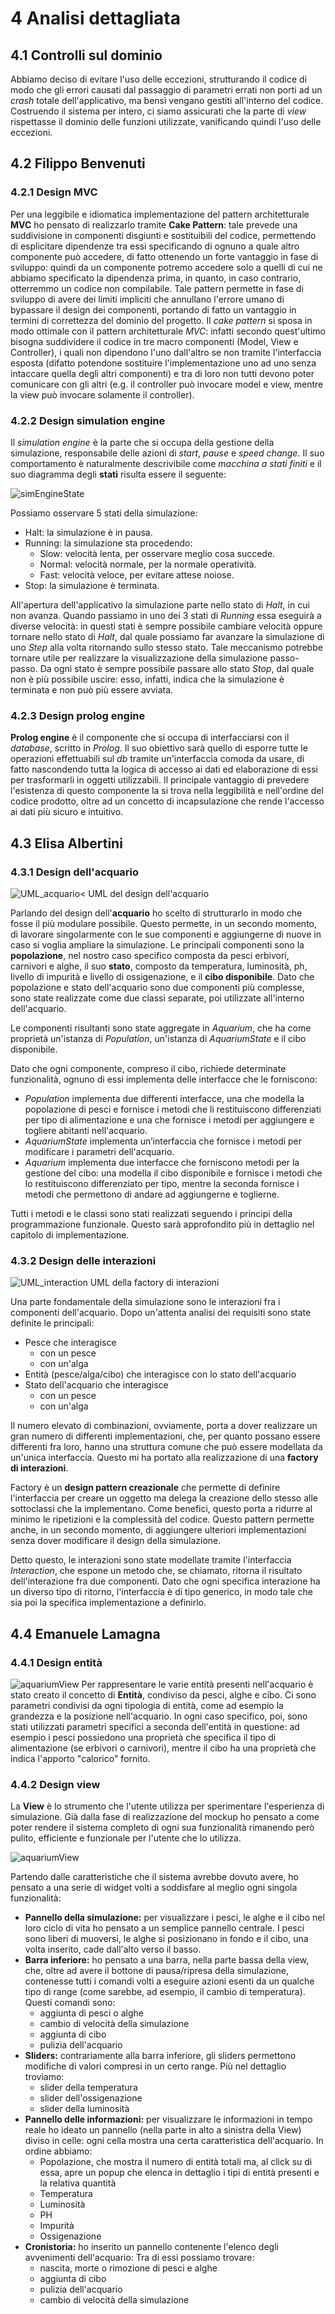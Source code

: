 # 4 Analisi dettagliata

## 4.1 Controlli sul dominio
Abbiamo deciso di evitare l'uso delle eccezioni, strutturando il codice di modo che gli errori causati dal passaggio di parametri errati non porti ad un *crash* totale dell'applicativo, ma bensì vengano gestiti all'interno del codice.
Costruendo il sistema per intero, ci siamo assicurati che la parte di *view* rispettasse il dominio delle funzioni utilizzate, vanificando quindi l'uso delle eccezioni.

## 4.2 Filippo Benvenuti

### 4.2.1 Design MVC
Per una leggibile e idiomatica implementazione del pattern architetturale **MVC** ho pensato di realizzarlo tramite **Cake Pattern**: tale prevede una suddivisione in componenti disgiunti e sostituibili del codice, permettendo di esplicitare dipendenze tra essi specificando di ognuno a quale altro componente può accedere, di fatto ottenendo un forte vantaggio in fase di sviluppo: quindi da un componente potremo accedere solo a quelli di cui ne abbiamo specificato la dipendenza prima, in quanto, in caso contrario, otterremmo un codice non compilabile.
Tale pattern permette in fase di sviluppo di avere dei limiti impliciti che annullano l'errore umano di bypassare il design dei componenti, portando di fatto un vantaggio in termini di correttezza del dominio del progetto.
Il *cake pattern* si sposa in modo ottimale con il pattern architetturale *MVC*: infatti secondo quest'ultimo bisogna suddividere il codice in tre macro componenti (Model, View e Controller), i quali non dipendono l'uno dall'altro se non tramite l'interfaccia esposta (difatto potendone sostituire l'implementazione uno ad uno senza intaccare quella degli altri componenti) e tra di loro non tutti devono poter comunicare con gli altri (e.g. il controller può invocare model e view, mentre la view può invocare solamente il controller).

### 4.2.2 Design simulation engine
Il *simulation engine* è la parte che si occupa della gestione della simulazione, responsabile delle azioni di *start*, *pause* e *speed change*. Il suo comportamento è naturalmente descrivibile come *macchina a stati finiti* e il suo diagramma degli **stati** risulta essere il seguente:

![simEngineState](img/sim_engine_state.png)

Possiamo osservare 5 stati della simulazione:
- Halt: la simulazione è in pausa.
- Running: la simulazione sta procedendo:
  - Slow: velocità lenta, per osservare meglio cosa succede.
  - Normal: velocità normale, per la normale operatività.
  - Fast: velocità veloce, per evitare attese noiose.
- Stop: la simulazione è terminata.

All'apertura dell'applicativo la simulazione parte nello stato di *Halt*, in cui non avanza. Quando passiamo in uno dei 3 stati di *Running* essa eseguirà a diverse velocità: in questi stati è sempre possibile cambiare velocità oppure tornare nello stato di *Halt*, dal quale possiamo far avanzare la simulazione di uno *Step* alla volta ritornando sullo stesso stato. Tale meccanismo potrebbe tornare utile per realizzare la visualizzazione della simulazione passo-passo.
Da ogni stato è sempre possibile passare allo stato *Stop*, dal quale non è più possibile uscire: esso, infatti, indica che la simulazione è terminata e non può più essere avviata.

### 4.2.3 Design prolog engine
**Prolog engine** è il componente che si occupa di interfacciarsi con il *database*, scritto in *Prolog*. Il suo obiettivo sarà quello di esporre tutte le operazioni effettuabili sul *db* tramite un'interfaccia comoda da usare, di fatto nascondendo tutta la logica di accesso ai dati ed elaborazione di essi per trasformarli in oggetti utilizzabili.
Il principale vantaggio di prevedere l'esistenza di questo componente la si trova nella leggibilità e nell'ordine del codice prodotto, oltre ad un concetto di incapsulazione che rende l'accesso ai dati più sicuro e intuitivo.

## 4.3 Elisa Albertini

### 4.3.1 Design dell'acquario

![UML_acquario<](img/UML_aquarium.png)
UML del design dell'acquario

Parlando del design dell'**acquario** ho scelto di strutturarlo in modo che fosse il più modulare possibile. Questo permette, in un secondo momento, di lavorare singolarmente con le sue componenti e aggiungerne di nuove in caso si voglia ampliare la simulazione.
Le principali componenti sono la **popolazione**, nel nostro caso specifico composta da pesci erbivori, carnivori e alghe, il suo **stato**, composto da temperatura, luminosità, ph, livello di impurità e livello di ossigenazione, e il **cibo disponibile**. Dato che popolazione e stato dell'acquario sono due componenti più complesse, sono state realizzate come due classi separate, poi utilizzate all'interno dell'acquario.
 
Le componenti risultanti sono state aggregate in *Aquarium*, che ha come proprietà un'istanza di *Population*, un'istanza di *AquariumState* e il cibo disponibile.
 
Dato che ogni componente, compreso il cibo, richiede determinate funzionalità, ognuno di essi implementa delle interfacce che le forniscono:
* *Population* implementa due differenti interfacce, una che modella la popolazione di pesci e fornisce i metodi che li restituiscono differenziati per tipo di alimentazione e una che fornisce i metodi per aggiungere e togliere abitanti nell'acquario.
* *AquariumState* implementa un’interfaccia che fornisce i metodi per modificare i parametri dell'acquario.
* *Aquarium* implementa due interfacce che forniscono metodi per la gestione del cibo: una modella il cibo disponibile e fornisce i metodi che lo restituiscono differenziato per tipo, mentre la seconda fornisce i metodi che permettono di andare ad aggiungerne e toglierne.
 
Tutti i metodi e le classi sono stati realizzati seguendo i principi della programmazione funzionale. Questo sarà approfondito più in dettaglio nel capitolo di implementazione.


### 4.3.2 Design delle interazioni
![UML_interaction](img/UML_Interaction.png)
UML della factory di interazioni

Una parte fondamentale della simulazione sono le interazioni fra i componenti dell'acquario.
Dopo un'attenta analisi dei requisiti sono state definite le principali:
* Pesce che interagisce
    * con un pesce
    * con un'alga
* Entità (pesce/alga/cibo) che interagisce con lo stato dell'acquario
* Stato dell'acquario che interagisce
  * con un pesce
  * con un'alga
 
 Il numero elevato di combinazioni, ovviamente, porta a dover realizzare un gran numero di differenti implementazioni, che, per quanto possano essere differenti fra loro, hanno una struttura comune che può essere modellata da un'unica interfaccia. Questo mi ha portato alla realizzazione di una **factory di interazioni**. 
 
Factory è un **design pattern creazionale** che permette di definire l'interfaccia per creare un oggetto ma delega la creazione dello stesso alle sottoclassi che la implementano.
Come benefici, questo porta a ridurre al minimo le ripetizioni e la complessità del codice. Questo pattern permette anche, in un secondo momento, di aggiungere ulteriori implementazioni senza dover modificare il design della simulazione.
 
Detto questo, le interazioni sono state modellate tramite l'interfaccia *Interaction*, che espone un metodo che, se chiamato, ritorna il risultato dell'interazione fra due componenti. Dato che ogni specifica interazione ha un diverso tipo di ritorno, l'interfaccia è di tipo generico, in modo tale che sia poi la specifica implementazione a definirlo.

## 4.4 Emanuele Lamagna

### 4.4.1 Design entità
![aquariumView](img/entities.png)
Per rappresentare le varie entità presenti nell'acquario è stato creato il concetto di **Entità**, condiviso da pesci, alghe e cibo. Ci sono parametri condivisi da ogni tipologia di entità, come ad esempio la grandezza e la posizione nell'acquario. In ogni caso specifico, poi, sono stati utilizzati parametri specifici a seconda dell'entità in questione: ad esempio i pesci possiedono una proprietà che specifica il tipo di alimentazione (se erbivori o carnivori), mentre il cibo ha una proprietà che indica l'apporto "calorico" fornito.

### 4.4.2 Design view
La **View** è lo strumento che l'utente utilizza per sperimentare l'esperienza di simulazione. Già dalla fase di realizzazione del mockup ho pensato a come poter rendere il sistema completo di ogni sua funzionalità rimanendo però pulito, efficiente e funzionale per l'utente che lo utilizza.

![aquariumView](img/aquarium.png)

Partendo dalle caratteristiche che il sistema avrebbe dovuto avere, ho pensato a una serie di widget volti a soddisfare al meglio ogni singola funzionalità:

- **Pannello della simulazione:** per visualizzare i pesci, le alghe e il cibo nel loro ciclo di vita ho pensato a un semplice pannello centrale.
  I pesci sono liberi di muoversi, le alghe si posizionano in fondo e il cibo, una volta inserito, cade dall'alto verso il basso.
- **Barra inferiore:** ho pensato a una barra, nella parte bassa della view, che, oltre ad avere il bottone di pausa/ripresa della simulazione, contenesse tutti i comandi volti a eseguire azioni esenti da un qualche tipo di range (come sarebbe, ad esempio, il cambio di temperatura).
  Questi comandi sono:
  - aggiunta di pesci o alghe
  - cambio di velocità della simulazione
  - aggiunta di cibo
  - pulizia dell'acquario
- **Sliders:** contrariamente alla barra inferiore, gli sliders permettono modifiche di valori compresi in un certo range. Più nel dettaglio troviamo:
  - slider della temperatura
  - slider dell'ossigenazione
  - slider della luminosità
- **Pannello delle informazioni:** per visualizzare le informazioni in tempo reale ho ideato un pannello (nella parte in alto a sinistra della View) diviso in celle: ogni cella mostra una certa caratteristica dell'acquario. In ordine abbiamo:
  - Popolazione, che mostra il numero di entità totali ma, al click su di essa, apre un popup che elenca in dettaglio i tipi di entità presenti e la relativa quantità
  - Temperatura
  - Luminosità
  - PH
  - Impurità
  - Ossigenazione
- **Cronistoria:** ho inserito un pannello contenente l'elenco degli avvenimenti dell'acquario: Tra di essi possiamo trovare:
  - nascita, morte o rimozione di pesci e alghe
  - aggiunta di cibo
  - pulizia dell'acquario
  - cambio di velocità della simulazione
